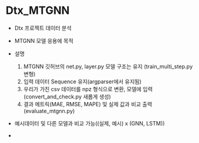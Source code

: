# Dtx_MTGNN
- Dtx 프로젝트 데이터 분석
- MTGNN 모델 응용에 목적
- 설명
  1. MTGNN 깃허브의 net.py, layer.py 모델 구조는 유지 (train_multi_step.py 변형)
  2. 입력 데이터 Sequence 유지(argparser에서 유지됨)
  3. 우리가 가진 csv 데이터를 npz 형식으로 변환, 모델에 입력(convert_and_check.py 새롭게 생성)
  4. 결과 메트릭(MAE, RMSE, MAPE) 및 실제 값과 비교 출력(evaluate_mtgnn.py)

- 예시데이터 및 다른 모델과 비교 가능((실제, 예시) x (GNN, LSTM))
- 
